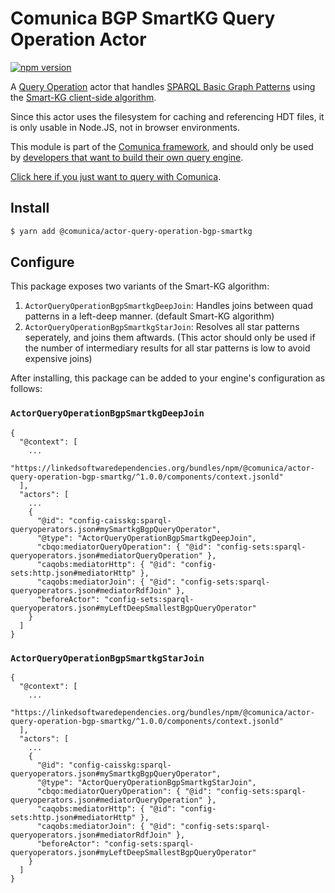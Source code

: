 # Comunica BGP SmartKG Query Operation Actor

[![npm version](https://badge.fury.io/js/%40comunica%2Factor-query-operation-bgp-smartkg.svg)](https://www.npmjs.com/package/@comunica/actor-query-operation-bgp-smartkg)

A [Query Operation](https://github.com/comunica/comunica/tree/master/packages/bus-query-operation) actor
that handles [SPARQL Basic Graph Patterns](https://www.w3.org/TR/sparql11-query/#BasicGraphPatterns)
using the [Smart-KG client-side algorithm](https://dl.acm.org/doi/abs/10.1145/3366423.3380177).

Since this actor uses the filesystem for caching and referencing HDT files, it is only usable in Node.JS,
not in browser environments.

This module is part of the [Comunica framework](https://github.com/comunica/comunica),
and should only be used by [developers that want to build their own query engine](https://comunica.dev/docs/modify/).

[Click here if you just want to query with Comunica](https://comunica.dev/docs/query/).

## Install

```bash
$ yarn add @comunica/actor-query-operation-bgp-smartkg
```

## Configure

This package exposes two variants of the Smart-KG algorithm:
1. `ActorQueryOperationBgpSmartkgDeepJoin`: Handles joins between quad patterns in a left-deep manner. (default Smart-KG algorithm)
2. `ActorQueryOperationBgpSmartkgStarJoin`: Resolves all star patterns seperately, and joins them aftwards. (This actor should only be used if the number of intermediary results for all star patterns is low to avoid expensive joins)

After installing, this package can be added to your engine's configuration as follows:

### `ActorQueryOperationBgpSmartkgDeepJoin`

```text
{
  "@context": [
    ...
    "https://linkedsoftwaredependencies.org/bundles/npm/@comunica/actor-query-operation-bgp-smartkg/^1.0.0/components/context.jsonld"  
  ],
  "actors": [
    ...
    {
      "@id": "config-caisskg:sparql-queryoperators.json#mySmartkgBgpQueryOperator",
      "@type": "ActorQueryOperationBgpSmartkgDeepJoin",
      "cbqo:mediatorQueryOperation": { "@id": "config-sets:sparql-queryoperators.json#mediatorQueryOperation" },
      "caqobs:mediatorHttp": { "@id": "config-sets:http.json#mediatorHttp" },
      "caqobs:mediatorJoin": { "@id": "config-sets:sparql-queryoperators.json#mediatorRdfJoin" },
      "beforeActor": "config-sets:sparql-queryoperators.json#myLeftDeepSmallestBgpQueryOperator"
    }
  ]
}
```

### `ActorQueryOperationBgpSmartkgStarJoin`

```text
{
  "@context": [
    ...
    "https://linkedsoftwaredependencies.org/bundles/npm/@comunica/actor-query-operation-bgp-smartkg/^1.0.0/components/context.jsonld"  
  ],
  "actors": [
    ...
    {
      "@id": "config-caisskg:sparql-queryoperators.json#mySmartkgBgpQueryOperator",
      "@type": "ActorQueryOperationBgpSmartkgStarJoin",
      "cbqo:mediatorQueryOperation": { "@id": "config-sets:sparql-queryoperators.json#mediatorQueryOperation" },
      "caqobs:mediatorHttp": { "@id": "config-sets:http.json#mediatorHttp" },
      "caqobs:mediatorJoin": { "@id": "config-sets:sparql-queryoperators.json#mediatorRdfJoin" },
      "beforeActor": "config-sets:sparql-queryoperators.json#myLeftDeepSmallestBgpQueryOperator"
    }
  ]
}
```
